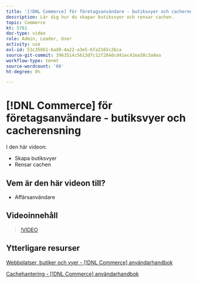 ```yaml
---
title: '[!DNL Commerce] för företagsanvändare - butiksvyer och cacherensning'
description: Lär dig hur du skapar butiksvyer och rensar cachen.
topic: Commerce
kt: 5761
doc-type: video
role: Admin, Leader, User
activity: use
exl-id: 53c35861-6ad9-4a22-a3e5-6fa2165c26ca
source-git-commit: 3963514c5613d7c12f284dcd41ec42ea38c3a8ea
workflow-type: tm+mt
source-wordcount: '66'
ht-degree: 0%

---
```


# [!DNL Commerce] för företagsanvändare - butiksvyer och cacherensning

I den här videon:

- Skapa butiksvyer
- Rensar cachen

## Vem är den här videon till?

- Affärsanvändare

## Videoinnehåll

>[!VIDEO](https://video.tv.adobe.com/v/35946?quality=12&learn=on)

## Ytterligare resurser

[Webbplatser, butiker och vyer - [!DNL Commerce] användarhandbok](https://docs.magento.com/user-guide/stores/websites-stores-views.html)

[Cachehantering - [!DNL Commerce] användarhandbok](https://docs.magento.com/user-guide/system/cache-management.html)
